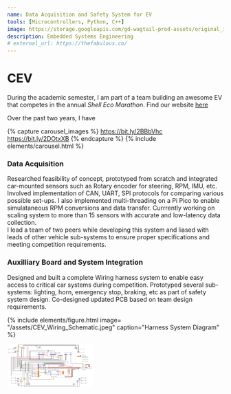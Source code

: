 ```yaml
---
name: Data Acquisition and Safety System for EV
tools: [Microcontrollers, Python, C++]
image: https://storage.googleapis.com/gd-wagtail-prod-assets/original_images/material_design_awards_inline_002.jpg
description: Embedded Systems Engineering
# external_url: https://thefabulous.co/
---
```


# CEV 
During the academic semester, I am part of a team building an awesome EV that competes in the annual _Shell Eco Marathon_. Find our website [here](https://www.cornellelectricvehicles.org/)

Over the past two years, I have 

{% capture carousel_images %}
https://bit.ly/2BBbVhc
https://bit.ly/2DOtxXB
{% endcapture %}
{% include elements/carousel.html %}
### Data Acquisition 

Researched feasibility of concept, prototyped from scratch and integrated car-mounted sensors such as Rotary encoder for steering, RPM, IMU, etc. Involved implementation of CAN, UART, SPI protocols for comparing various possible set-ups. I also implemented multi-threading on a Pi Pico to enable simulataneous RPM conversions and data transfer. Currrently working on scaling system to more than 15 sensors with accurate and low-latency data collection. <br>
I lead a team of two peers while developing this system and liased with leads of other vehicle sub-systems to ensure proper specifications and meeting competition requirements. 

### Auxilliary Board and System Integration
Designed and built a complete Wiring harness system to enable easy access to critical car systems during competition. Prototyped several sub-systems: lighting, horn, emergency stop, braking, etc as part of safety system design. Co-designed updated PCB based on team design requirements. 

{% include elements/figure.html image= "/assets/CEV_Wiring_Schematic.jpeg" caption="Harness System Diagram" %}

<img src="/assets/CEV_Wiring_Schematic.jpeg" alt="Alt text" width="200" height="100">






